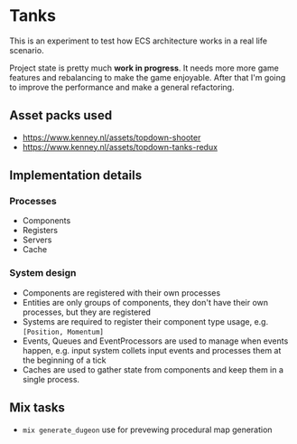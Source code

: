 # Tanks

This is an experiment to test how ECS architecture works in a real life scenario.

Project state is pretty much **work in progress**. It needs more
more game features and rebalancing to make the game enjoyable. After that
I'm going to improve the performance and make a general refactoring.

## Asset packs used

- https://www.kenney.nl/assets/topdown-shooter
- https://www.kenney.nl/assets/topdown-tanks-redux

## Implementation details

### Processes

- Components
- Registers
- Servers
- Cache

### System design

- Components are registered with their own processes
- Entities are only groups of components, they don't have their own
  processes, but they are registered
- Systems are required to register their component type usage, e.g.
  `[Position, Momentum]`
- Events, Queues and EventProcessors are used to manage when events happen, e.g.
  input system collets input events and processes them at the beginning
  of a tick
- Caches are used to gather state from components and keep them in a
  single process.

## Mix tasks

- `mix generate_dugeon` use for prevewing procedural map generation

